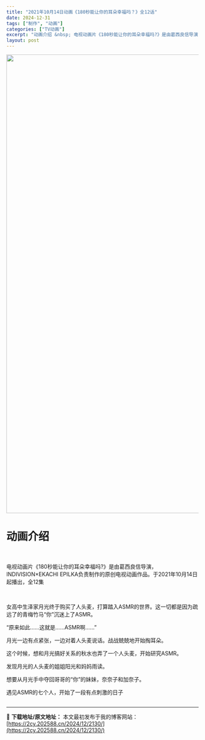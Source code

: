 ```yaml
---
title: "2021年10月14日动画《180秒能让你的耳朵幸福吗？》全12话"
date: 2024-12-31
tags: ["制作", "动画"]
categories: ["TV动画"]
excerpt: "动画介绍 &nbsp; 电视动画片《180秒能让你的耳朵幸福吗?》是由葛西良信导演，INDIVISION×EKACHI EPILKA负责制作的原创电视动画作品。于2021年10月14日起播出，全12集 &nbsp; 女高中生泽家月光终于购买了人头麦，打算踏入ASMR的世界。这一切都是因为疏远了的青梅&hellip;"
layout: post
---
```


<img class="aligncenter size-full wp-image-2384" src="https://2cy.202588.cn/wp-content/uploads/2024/12/2024123109363218.webp" alt="" width="849" height="1200" />
<h1 style="white-space: normal; text-align: left;">动画介绍</h1>
&nbsp;

电视动画片《180秒能让你的耳朵幸福吗?》是由葛西良信导演，INDIVISION×EKACHI EPILKA负责制作的原创电视动画作品。于2021年10月14日起播出，全12集

&nbsp;

女高中生泽家月光终于购买了人头麦，打算踏入ASMR的世界。这一切都是因为疏远了的青梅竹马“你”沉迷上了ASMR。

“原来如此……这就是……ASMR啊……”

月光一边有点紧张，一边对着人头麦说话。战战兢兢地开始掏耳朵。

这个时候，想和月光搞好关系的秋水也弄了一个人头麦，开始研究ASMR。

发现月光的人头麦的姐姐阳光和妈妈雨读。

想要从月光手中夺回哥哥的“你”的妹妹，奈奈子和加奈子。

遇见ASMR的七个人，开始了一段有点刺激的日子
<h2 style="white-space: normal; text-indent: 2em;"></h2>

---
📖 **下载地址/原文地址：** 本文最初发布于我的博客网站：[https://2cy.202588.cn/2024/12/2130/](https://2cy.202588.cn/2024/12/2130/)
